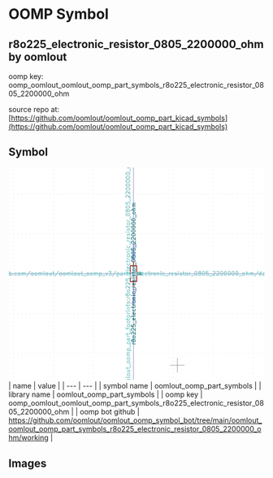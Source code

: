 # OOMP Symbol  
## r8o225_electronic_resistor_0805_2200000_ohm  by oomlout  
  
oomp key: oomp_oomlout_oomlout_oomp_part_symbols_r8o225_electronic_resistor_0805_2200000_ohm  
  
source repo at: [https://github.com/oomlout/oomlout_oomp_part_kicad_symbols](https://github.com/oomlout/oomlout_oomp_part_kicad_symbols)  
## Symbol  
  
[![working.png](working_600.png)](working.png)  
| name | value | 
| --- | --- | 
| symbol name | oomlout_oomp_part_symbols | 
| library name | oomlout_oomp_part_symbols | 
| oomp key | oomp_oomlout_oomlout_oomp_part_symbols_r8o225_electronic_resistor_0805_2200000_ohm | 
| oomp bot github | https://github.com/oomlout/oomlout_oomp_symbol_bot/tree/main/oomlout_oomlout_oomp_part_symbols_r8o225_electronic_resistor_0805_2200000_ohm/working | 
## Images  
